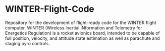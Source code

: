 ﻿# WINTER-Flight-Code

Repository for the development of flight-ready code for the WINTER flight computer. WINTER (Wireless Inertial iNformation and Telemetry for Energetics Regulation) is a rocket avionics board, intended to be capable of full position, velocity, and attitude state estimation as well as parachute and staging pyro controls.
